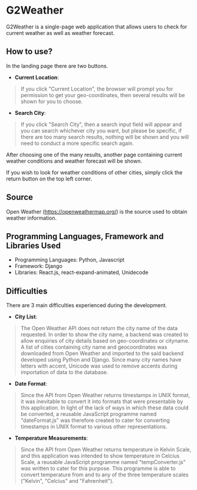 # G2Weather

G2Weather is a single-page web application that allows users to check for current weather as well as weather forecast.


## How to use?

In the landing page there are two buttons.

* **Current Location**:
> If you click "Current Location", the browser will prompt you for permission to get your geo-coordinates, then several results will be shown for you to choose.

* **Search City**:
> If you click "Search City", then a search input field will appear and you can search whichever city you want, but please be specific, if there are too many search results, nothing will be shown and you will need to conduct a more specific search again.

After choosing one of the many results, another page containing current weather conditions and weather forecast will be shown.

If you wish to look for weather conditions of other cities, simply click the return button on the top left corner.


## Source

Open Weather (https://openweathermap.org/) is the source used to obtain weather information.


## Programming Languages, Framework and Libraries Used
* Programming Languages: Python, Javascript
* Framework: Django
* Libraries: React.js, react-expand-animated, Unidecode


## Difficulties

There are 3 main difficulties experienced during the development.

* **City List**:
> The Open Weather API does not return the city name of the data requested. In order to show the city name, a backend was created to allow enquiries of city details based on geo-coordinates or cityname.  A list of cities containing city name and geocoordinates was downloaded from Open Weather and imported to the said backend developed using Python and Django. Since many city names have letters with accent, Unicode was used to remove accents during importation of data to the database.

* **Date Format**:
> Since the API from Open Weather returns timestamps in UNIX format, it was inevitable to convert it into formats that were presentable by this application. In light of the lack of ways in which these data could be converted, a reusable JavaScript programme named "dateFormat.js" was therefore created to cater for converting timestamps in UNIX format to various other representations.

* **Temperature Measurements**:
> Since the API from Open Weather returns temperature in Kelvin Scale, and this application was intended to show temperature in Celcius Scale, a reusable JavaScript programme named "tempConverter.js" was written to cater for this purpose. This programme is able to convert temperature from and to any of the three temperature scales ("Kelvin", "Celcius" and "Fahrenheit").
